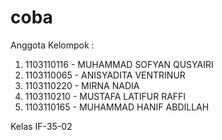 coba
====
Anggota Kelompok :

1. 1103110116 - MUHAMMAD SOFYAN QUSYAIRI
2. 1103110065 - ANISYADITA VENTRINUR
3. 1103110220 - MIRNA NADIA
4. 1103110210 - MUSTAFA LATIFUR RAFFI
5. 1103110165 - MUHAMMAD HANIF ABDILLAH
 
Kelas IF-35-02


